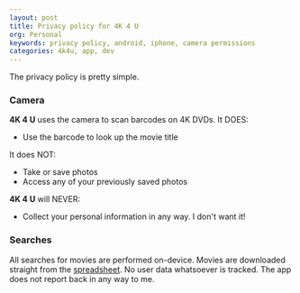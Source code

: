 ```yaml
---
layout: post
title: Privacy policy for 4K 4 U
org: Personal
keywords: privacy policy, android, iphone, camera permissions
categories: 4k4u, app, dev
---
```


The privacy policy is pretty simple.

<!--break-->

### Camera

**4K 4 U** uses the camera to scan barcodes on 4K DVDs. It DOES:

* Use the barcode to look up the movie title

It does NOT:

* Take or save photos
* Access any of your previously saved photos

**4K 4 U** will NEVER:

* Collect your personal information in any way. I don't want it!

### Searches

All searches for movies are performed on-device. Movies are downloaded straight from the [spreadsheet](1). No user data whatsoever is tracked. The app does not report back in any way to me. 

[1]: https://docs.google.com/spreadsheets/d/1ZsJkCX4DIv2oeCKQ7zp2ArkR1qKEXCUuCMBbUtHtmh4/htmlview